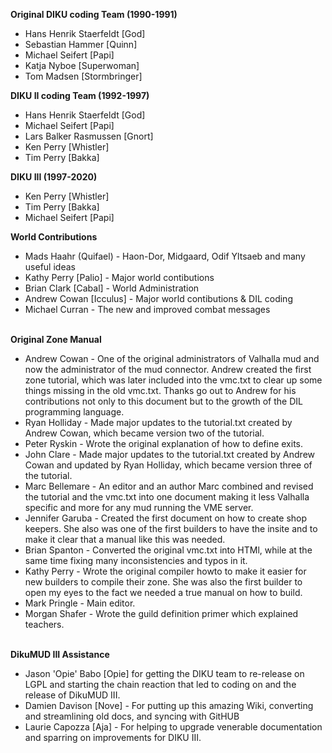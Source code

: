 <div class="mw-parser-output"><p><b>Original DIKU coding Team (1990-1991)</b>
</p>
<ul><li>Hans Henrik Staerfeldt           [God]</li>
<li>Sebastian Hammer               [Quinn]</li>
<li>Michael Seifert                 [Papi]</li>
<li>Katja Nyboe               [Superwoman]</li>
<li>Tom Madsen              [Stormbringer]</li></ul>
<p><b>DIKU II coding Team (1992-1997)</b>
</p>
<ul><li>Hans Henrik Staerfeldt           [God]</li>
<li>Michael Seifert                 [Papi]</li>
<li>Lars Balker Rasmussen          [Gnort]</li>
<li>Ken Perry                   [Whistler]</li>
<li>Tim Perry                      [Bakka]</li></ul>
<p><b>DIKU III (1997-2020)</b>
</p>
<ul><li>Ken Perry                   [Whistler]</li>
<li>Tim Perry                      [Bakka]</li>
<li>Michael Seifert                 [Papi]</li></ul>
<p><b>World Contributions</b>
</p>
<ul><li>Mads Haahr (Quifael) - Haon-Dor, Midgaard, Odif Yltsaeb and many useful ideas</li>
<li>Kathy Perry [Palio] - Major world contibutions</li>
<li>Brian Clark [Cabal] - World Administration</li>
<li>Andrew Cowan [Icculus] - Major world contibutions &amp; DIL coding</li>
<li>Michael Curran - The new and improved combat messages</li></ul>
<p><br />
<b>Original Zone Manual</b>
</p>
<ul><li>Andrew Cowan - One of the original administrators of Valhalla mud and now the administrator of the mud connector. Andrew created the first zone tutorial, which was later included into the vmc.txt to clear up some things missing in the old vmc.txt. Thanks go out to Andrew for his contributions not only to this document but to the growth of the DIL programming language.</li>
<li>Ryan Holliday - Made major updates to the tutorial.txt created by Andrew Cowan, which became version two of the tutorial.</li>
<li>Peter Ryskin - Wrote the original explanation of how to define exits.</li>
<li>John Clare - Made major updates to the tutorial.txt created by Andrew Cowan and updated by Ryan Holliday, which became version three of the tutorial.</li>
<li>Marc Bellemare - An editor and an author Marc combined and revised the tutorial and the vmc.txt into one document making it less Valhalla specific and more for any mud running the VME server.</li>
<li>Jennifer Garuba - Created the first document on how to create shop keepers. She also was one of the first builders to have the insite and to make it clear that a manual like this was needed.</li>
<li>Brian Spanton - Converted the original vmc.txt into HTMl, while at the same time fixing many inconsistencies and typos in it.</li>
<li>Kathy Perry - Wrote the original compiler howto to make it easier for new builders to compile their zone. She was also the first builder to open my eyes to the fact we needed a true manual on how to build.</li>
<li>Mark Pringle - Main editor.</li>
<li>Morgan Shafer - Wrote the guild definition primer which explained teachers.</li></ul>
<p><br />
<b>DikuMUD III Assistance</b>
</p>
<ul><li>Jason 'Opie' Babo [Opie] for getting the DIKU team to re-release on LGPL and starting the chain reaction that led to coding on and the release of DikuMUD III.</li>
<li>Damien Davison [Nove] - For putting up this amazing Wiki, converting and streamlining old docs, and syncing with GitHUB</li>
<li>Laurie Capozza [Aja] - For helping to upgrade venerable documentation and sparring on improvements for DIKU III.</li></ul></div>